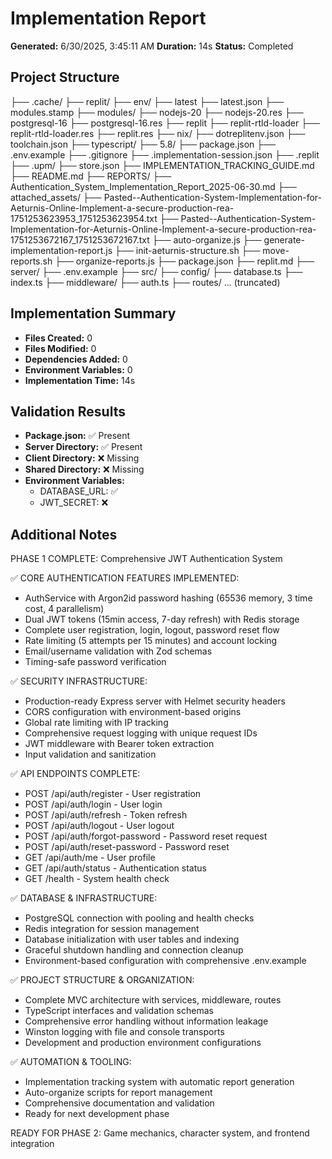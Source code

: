 # Implementation Report

**Generated:** 6/30/2025, 3:45:11 AM
**Duration:** 14s
**Status:** Completed

## Project Structure

├── .cache/
  ├── replit/
    ├── env/
      ├── latest
      ├── latest.json
    ├── modules.stamp
    ├── modules/
      ├── nodejs-20
      ├── nodejs-20.res
      ├── postgresql-16
      ├── postgresql-16.res
      ├── replit
      ├── replit-rtld-loader
      ├── replit-rtld-loader.res
      ├── replit.res
    ├── nix/
      ├── dotreplitenv.json
    ├── toolchain.json
  ├── typescript/
    ├── 5.8/
      ├── package.json
├── .env.example
├── .gitignore
├── .implementation-session.json
├── .replit
├── .upm/
  ├── store.json
├── IMPLEMENTATION_TRACKING_GUIDE.md
├── README.md
├── REPORTS/
  ├── Authentication_System_Implementation_Report_2025-06-30.md
├── attached_assets/
  ├── Pasted--Authentication-System-Implementation-for-Aeturnis-Online-Implement-a-secure-production-rea-1751253623953_1751253623954.txt
  ├── Pasted--Authentication-System-Implementation-for-Aeturnis-Online-Implement-a-secure-production-rea-1751253672167_1751253672167.txt
├── auto-organize.js
├── generate-implementation-report.js
├── init-aeturnis-structure.sh
├── move-reports.sh
├── organize-reports.js
├── package.json
├── replit.md
├── server/
  ├── .env.example
  ├── src/
    ├── config/
      ├── database.ts
    ├── index.ts
    ├── middleware/
      ├── auth.ts
    ├── routes/
... (truncated)
## Implementation Summary

- **Files Created:** 0
- **Files Modified:** 0
- **Dependencies Added:** 0
- **Environment Variables:** 0
- **Implementation Time:** 14s

## Validation Results

- **Package.json:** ✅ Present
- **Server Directory:** ✅ Present
- **Client Directory:** ❌ Missing
- **Shared Directory:** ❌ Missing
- **Environment Variables:**
  - DATABASE_URL: ✅
  - JWT_SECRET: ❌

## Additional Notes

PHASE 1 COMPLETE: Comprehensive JWT Authentication System

✅ CORE AUTHENTICATION FEATURES IMPLEMENTED:
- AuthService with Argon2id password hashing (65536 memory, 3 time cost, 4 parallelism)
- Dual JWT tokens (15min access, 7-day refresh) with Redis storage
- Complete user registration, login, logout, password reset flow
- Rate limiting (5 attempts per 15 minutes) and account locking
- Email/username validation with Zod schemas
- Timing-safe password verification

✅ SECURITY INFRASTRUCTURE:
- Production-ready Express server with Helmet security headers
- CORS configuration with environment-based origins  
- Global rate limiting with IP tracking
- Comprehensive request logging with unique request IDs
- JWT middleware with Bearer token extraction
- Input validation and sanitization

✅ API ENDPOINTS COMPLETE:
- POST /api/auth/register - User registration
- POST /api/auth/login - User login  
- POST /api/auth/refresh - Token refresh
- POST /api/auth/logout - User logout
- POST /api/auth/forgot-password - Password reset request
- POST /api/auth/reset-password - Password reset
- GET /api/auth/me - User profile
- GET /api/auth/status - Authentication status
- GET /health - System health check

✅ DATABASE & INFRASTRUCTURE:
- PostgreSQL connection with pooling and health checks
- Redis integration for session management
- Database initialization with user tables and indexing
- Graceful shutdown handling and connection cleanup
- Environment-based configuration with comprehensive .env.example

✅ PROJECT STRUCTURE & ORGANIZATION:
- Complete MVC architecture with services, middleware, routes
- TypeScript interfaces and validation schemas
- Comprehensive error handling without information leakage
- Winston logging with file and console transports
- Development and production environment configurations

✅ AUTOMATION & TOOLING:
- Implementation tracking system with automatic report generation
- Auto-organize scripts for report management
- Comprehensive documentation and validation
- Ready for next development phase

READY FOR PHASE 2: Game mechanics, character system, and frontend integration
